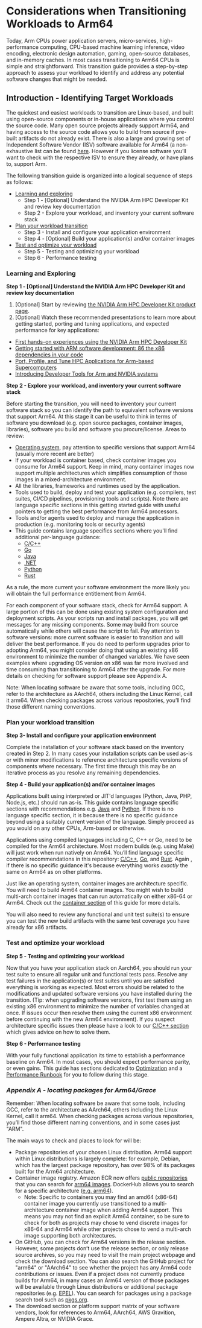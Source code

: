 # Considerations when Transitioning Workloads to Arm64

Today, Arm CPUs power application servers, micro-services, high-performance computing, CPU-based machine learning inference, video encoding, electronic design automation, gaming, open-source databases, and in-memory caches. In most cases transitioning to Arm64 CPUs is simple and straightforward.  This transition guide provides a step-by-step approach to assess your workload to identify and address any potential software changes that might be needed.

## Introduction - Identifying Target Workloads

The quickest and easiest workloads to transition are Linux-based, and built using open-source components or in-house applications where you control the source code. Many open source projects already support Arm64, and having access to the source code allows you to build from source if pre-built artifacts do not already exist. There is also a large and growing set of Independent Software Vendor (ISV) software available for Arm64 (a non-exhaustive list can be found [here](isv.md). However if you license software you’ll want to check with the respective ISV to ensure they already, or have plans to, support Arm.

The following transition guide is organized into a logical sequence of steps as follows:

* [Learning and exploring](#learning-and-exploring)
    * Step 1 -  [Optional] Understand the NVIDIA Arm HPC Developer Kit and review key documentation
    * Step 2 - Explore your workload, and inventory your current software stack
* [Plan your workload transition](#plan-your-workload-transition)
    * Step 3 - Install and configure your application environment
    * Step 4 - [Optional] Build your application(s) and/or container images
* [Test and optimize your workload](#test-and-optimize-your-workload)
    * Step 5 - Testing and optimizing your workload
    * Step 6 - Performance testing

### Learning and Exploring

**Step 1 - [Optional] Understand the NVIDIA Arm HPC Developer Kit and review key documentation**

1. [Optional] Start by reviewing [the NVIDIA Arm HPC Developer Kit product page](https://developer.nvidia.com/arm-hpc-devkit).
2. [Optional] Watch these recommended presentations to learn more about getting started, porting and tuning applications, and expected performance for key applications:
 * [First hands-on experiences using the NVIDIA Arm HPC Developer Kit](https://www.nvidia.com/en-us/on-demand/session/gtcspring22-s41624/?playlistId=playList-de66fcc9-9c4e-423e-8b03-01e229c610e0)
 * [Getting started with ARM software development: 86 the x86 dependencies in your code](https://www.nvidia.com/en-us/on-demand/session/gtcspring22-s41702/?playlistId=playList-de66fcc9-9c4e-423e-8b03-01e229c610e0)
 * [Port, Profile, and Tune HPC Applications for Arm-based Supercomputers](https://www.nvidia.com/en-us/on-demand/session/gtcspring22-s41788/?playlistId=playList-de66fcc9-9c4e-423e-8b03-01e229c610e0)
 * [Introducing Developer Tools for Arm and NVIDIA systems](https://www.nvidia.com/en-us/on-demand/session/gtcspring21-s32163/?playlistId=playList-de66fcc9-9c4e-423e-8b03-01e229c610e0)

**Step 2 -  Explore your workload, and inventory your current software stack**

Before starting the transition, you will need to inventory your current software stack so you can identify the path to equivalent software versions that support Arm64. At this stage it can be useful to think in terms of software you download (e.g. open source packages, container images, libraries), software you build and software you procure/license. Areas to review:

* [Operating system](os.md), pay attention to specific versions that support Arm64 (usually more recent are better)
* If your workload is container based, check container images you consume for Arm64 support. Keep in mind, many container images now support multiple architectures which simplifies consumption of those images in a mixed-architecture environment. 
* All the libraries, frameworks and runtimes used by the application.
* Tools used to build, deploy and test your application (e.g. compilers, test suites, CI/CD pipelines, provisioning tools and scripts). Note there are language specific sections in this getting started guide with useful pointers to getting the best performance from Arm64 processors.
* Tools and/or agents used to deploy and manage the application in production (e.g. monitoring tools or security agents)
* This guide contains language specifics sections where you'll find additional per-language guidance:
  * [C/C++](c-c++.md)
  * [Go](golang.md)
  * [Java](java.md)
  * [.NET](dotnet.md) 
  * [Python](python.md)
  * [Rust](rust.md)

As a rule, the more current your software environment the more likely you will obtain the full performance entitlement from Arm64.

For each component of your software stack, check for Arm64 support. A large portion of this can be done using existing system configuration and deployment scripts.  As your scripts run and install packages, you will get messages for any missing components.  Some may build from source automatically while others will cause the script to fail. Pay attention to software versions: more current software is easier to transition and will deliver the best performance. If you do need to perform upgrades prior to adopting Arm64, you might consider doing that using an existing x86 environment to minimize the number of changed variables.  We have seen examples where upgrading OS version on x86 was far more involved and time consuming than transitioning to Arm64 after the upgrade. For more details on checking for software support please see Appendix A.

Note: When locating software be aware that some tools, including GCC, refer to the architecture as AArch64, others including the Linux Kernel, call it arm64. When checking packages across various repositories, you’ll find those different naming conventions.


### Plan your workload transition

**Step 3-  Install and configure your application environment**

Complete the installation of your software stack based on the inventory created in Step 2. In many cases your installation scripts can be used as-is or with minor modifications to reference architecture specific versions of components where necessary. The first time through this may be an iterative process as you resolve any remaining dependencies. 

**Step 4 - Build your application(s) and/or container images**

Applications built using interpreted or JIT'd languages (Python, Java, PHP, Node.js, etc.) should run as-is. This guide contains language specific sections with recommendations e.g. [Java](java.md) and [Python](python.md). If there is no language specific section, it is because there is no specific guidance beyond using a suitably current version of the language.  Simply proceed as you would on any other CPUs, Arm-based or otherwise.

Applications using compiled languages including C, C++ or Go, need to be compiled for the Arm64 architecture. Most modern builds (e.g. using Make) will just work when run natively on Arm64.  You’ll find language specific compiler recommendations in this repository: [C/C++](c-c++.md), [Go](golang.md), and [Rust](rust.md).  Again , if there is no specific guidance it's because everything works _exactly_ the same on Arm64 as on other platforms.

Just like an operating system, container images are architecture specific. You will need to build Arm64 container images. You might wish to build multi-arch container images that can run automatically on either x86-64 or Arm64. Check out the [container section](containers.md) of this guide for more details.

You will also need to review any functional and unit test suite(s) to ensure you can test the new build artifacts with the same test coverage you have already for x86 artifacts.

### Test and optimize your workload

**Step 5 - Testing and optimizing your workload**

Now that you have your application stack on Aarch64, you should run your test suite to ensure all regular unit and functional tests pass. Resolve any test failures in the application(s) or test suites until you are satisfied everything is working as expected. Most errors should be related to the modifications and updated software versions you have installed during the transition. (Tip: when upgrading software versions, first test them using an existing x86 environment to minimize the number of variables changed at once. If issues occur then resolve them using the current x86 environment before continuing with the new Arm64 environment). If you suspect architecture specific issues then please have a look to our [C/C++ section ](c-c++.md) which gives advice on how to solve them.

**Step 6 - Performance testing**

With your fully functional application its time to establish a performance baseline on Arm64. In most cases, you should expect performance parity, or even gains.  This guide has sections dedicated to [Optimization](optimizing.md) and a [Performance Runbook](perfrunbook/grace_perfrunbook.md) for you to follow during this stage.

### _Appendix A - locating packages for Arm64/Grace_

Remember: When locating software be aware that some tools, including  GCC, refer to the architecture as AArch64, others including the Linux Kernel, call it arm64. When checking packages across various repositories, you’ll find those different naming conventions, and in some cases just "ARM".

The main ways to check and places to look for will be:

* Package repositories of your chosen Linux distribution. Arm64 support within Linux distributions is largely complete: for example, Debian, which has the largest package repository, has over 98% of its packages built for the Arm64 architecture.
* Container image registry. Amazon ECR now offers [public repositories](https://docs.aws.amazon.com/AmazonECR/latest/public/public-repositories.html) that you can search for [arm64 images](https://gallery.ecr.aws/?architectures=ARM+64&page=1). DockerHub allows you to search for a specific architecture ([e.g. arm64](https://hub.docker.com/search?type=image&architecture=arm64)).
    * Note: Specific to containers you may find an amd64 (x86-64) container image you currently use transitioned to a multi-architecture container image when adding Arm64 support. This means you may not find an explicit Arm64 container, so be sure to check for both as projects may chose to vend discrete images for x86-64 and Arm64 while other projects chose to vend a multi-arch image supporting both architectures.
* On GitHub, you can check for Arm64 versions in the release section. However, some projects don’t use the release section, or only release source archives, so you may need to visit the main project webpage and check the download section. You can also search the GitHub project for "arm64" or "AArch64" to see whether the project has any Arm64 code contributions or issues. Even if a project does not currently produce builds for Arm64, in many cases an Arm64 version of those packages will be available through Linux distributions or additional package repositories (e.g. [EPEL](https://www.redhat.com/en/blog/whats-epel-and-how-do-i-use-it)). You can search for packages using a package search tool such as [pkgs.org](https://pkgs.org/).
* The download section or platform support matrix of your software vendors, look for references to Arm64, AArch64, AWS Gravition, Ampere Altra, or NVIDIA Grace.
